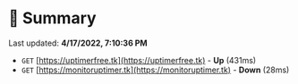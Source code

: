 # 📖 Summary
Last updated: **4/17/2022, 7:10:36 PM**

- `GET` [https://uptimerfree.tk](https://uptimerfree.tk) - **Up** (431ms)
- `GET` [https://monitoruptimer.tk](https://monitoruptimer.tk) - **Down** (28ms)
